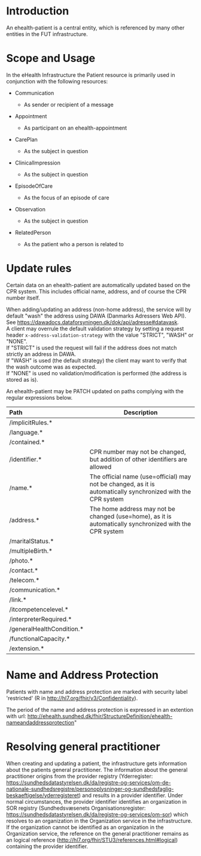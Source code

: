 # Introduction

An ehealth-patient is a central entity, which is referenced by many other entities in the FUT infrastructure.

# Scope and Usage

In the eHealth Infrastructure the Patient resource is primarily used in conjunction with the following resources:

- Communication
  - As sender or recipient of a message

- Appointment
  - As participant on an ehealth-appointment

- CarePlan
  - As the subject in question
  
- ClinicalImpression
  - As the subject in question
  
- EpisodeOfCare
  - As the focus of an episode of care
  
- Observation
  - As the subject in question
  
- RelatedPerson
  - As the patient who a person is related to
    
# Update rules

Certain data on an ehealth-patient are automatically updated based on the CPR system. This includes official name, 
address, and of course the CPR number itself.

When adding/updating an address (non-home address), the service will by default "wash" the address using DAWA (Danmarks Adressers Web API).  
See https://dawadocs.dataforsyningen.dk/dok/api/adresse#datavask.   
A client may overrule the default validation strategy by setting a request header `x-address-validation-strategy` 
with the value "STRICT", "WASH" or "NONE".  
If "STRICT" is used the request will fail if the address does not match strictly an address in DAWA.  
If "WASH" is used (the default strategy) the client may want to verify that the wash outcome was as expected.  
If "NONE" is used no validation/modification is performed (the address is stored as is).

An ehealth-patient may be PATCH updated on paths complying with the regular expressions below.

__Path__ | __Description__ 
:--- | ---
/implicitRules.* | 
/language.* | 
/contained.* | 
/identifier.* | CPR number may not be changed, but addition of other identifiers are allowed
/name.* | The official name (use=official) may not be changed, as it is automatically synchronized with the CPR system
/address.* | The home address may not be changed (use=home), as it is automatically synchronized with the CPR system
/maritalStatus.* | 
/multipleBirth.* | 
/photo.* | 
/contact.* | 
/telecom.* | 
/communication.* | 
/link.* | 
/itcompetencelevel.* | 
/interpreterRequired.* | 
/generalHealthCondition.* | 
/functionalCapacity.* | 
/extension.* | 

# Name and Address Protection

Patients with name and address protection are marked with security label 'restricted' (R in http://hl7.org/fhir/v3/Confidentiality). 

The period of the name and address protection is expressed in an extention with url: http://ehealth.sundhed.dk/fhir/StructureDefinition/ehealth-nameandaddressprotection"

# Resolving general practitioner

When creating and updating a patient, the infrastructure gets information about the patients general practitioner. The information about the general practitioner origins from the provider registry (Yderregister: https://sundhedsdatastyrelsen.dk/da/registre-og-services/om-de-nationale-sundhedsregistre/personoplysninger-og-sundhedsfaglig-beskaeftigelse/yderregisteret) and results in a provider identifier. Under normal circumstances, the provider identifier identifies an organization in SOR registry (Sundhedsvæsenets Organisationsregister: https://sundhedsdatastyrelsen.dk/da/registre-og-services/om-sor) which resolves to an organization in the Organization service in the infrastructure. If the organization cannot be identified as an organization in the Organization service, the reference on the general practitioner remains as an logical reference (http://hl7.org/fhir/STU3/references.html#logical) containing the provider identifier.